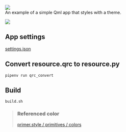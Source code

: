 ![](https://img.shields.io/badge/PySide-6.2.4-blue)  
An example of a simple Qml app that styles with a theme.

<img src="screenshot.gif"/>

## App settings

[settings.json](app/settings.json)

## Convert resource.qrc to resource.py

```
pipenv run qrc_convert
```

## Build

```
build.sh
```

> ### Referenced color
>
> [primer.style / primitives / colors](https://primer.style/primitives/colors)

